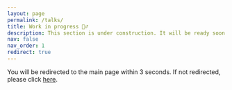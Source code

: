 ```yaml
---
layout: page
permalink: /talks/
title: Work in progress 👷‍♂
description: This section is under construction. It will be ready soon.
nav: false
nav_order: 1
redirect: true
---
```


<!-- Header
title: Talks
description: Talks and presentations in reversed chronological order.
years: [2023, 2022] 
-->

<p>You will be redirected to the main page within 3 seconds. If not redirected, please click <a href="{{ site.baseurl }}/">here</a>.</p>




<!-- Here you can see someones of my presentations and talks All Talks -->

<!-- _pages/publications.md -->
<!-- <div class="publications">

{%- for y in page.years %}
  <h2 class="year">{{y}}</h2>
  {% bibliography -f talks -q @*[year={{y}}]* %}
{% endfor %}

</div> -->
